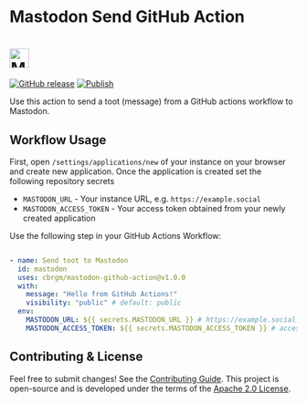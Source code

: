 # Mastodon Send GitHub Action

<h1><picture>
  <source media="(prefers-color-scheme: dark)" srcset="./lib/assets/wordmark.dark.png?raw=true">
  <source media="(prefers-color-scheme: light)" srcset="./lib/assets/wordmark.light.png?raw=true">
  <img alt="Mastodon" src="./lib/assets/wordmark.light.png?raw=true" height="34">
</picture></h1>

[![GitHub release](https://img.shields.io/github/release/cbrgm/mastodon-github-action.svg)](https://github.com/cbrgm/mastodon-github-action)
[![Publish](https://github.com/cbrgm/mastodon-github-action/actions/workflows/publish.yaml/badge.svg)](https://github.com/cbrgm/mastodon-github-action/actions/workflows/publish.yaml)

Use this action to send a toot (message) from a GitHub actions workflow to Mastodon.

## Workflow Usage

First, open `/settings/applications/new` of your instance on your browser and create new application. Once the application is created set the following repository secrets

* `MASTODON_URL` - Your instance URL, e.g. `https://example.social`
* `MASTODON_ACCESS_TOKEN` - Your access token obtained from your newly created application

Use the following step in your GitHub Actions Workflow:

```yaml

- name: Send toot to Mastodon
  id: mastodon
  uses: cbrgm/mastodon-github-action@v1.0.0
  with:
    message: "Hello from GitHub Actions!"
    visibility: "public" # default: public
  env:
    MASTODON_URL: ${{ secrets.MASTODON_URL }} # https://example.social
    MASTODON_ACCESS_TOKEN: ${{ secrets.MASTODON_ACCESS_TOKEN }} # access token

```

## Contributing & License

Feel free to submit changes! See the [Contributing Guide](https://github.com/cbrgm/contributing/blob/master/CONTRIBUTING.md). This project is open-source
and is developed under the terms of the [Apache 2.0 License](https://github.com/cbrgm/mastodon-github-action/blob/master/LICENSE).

